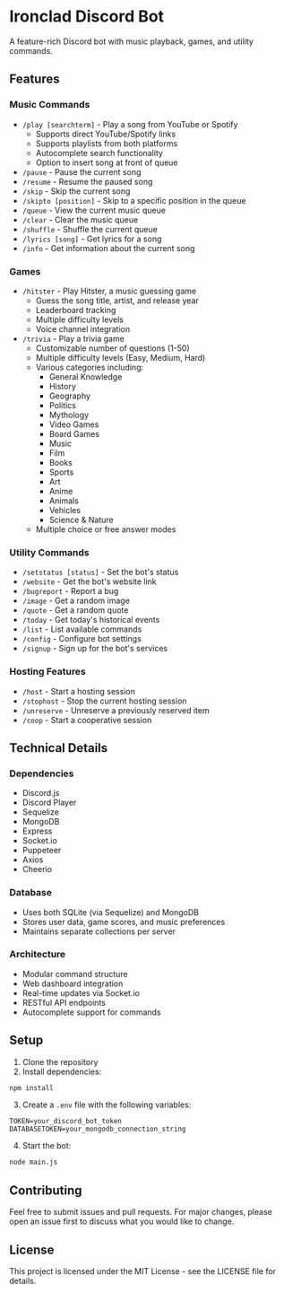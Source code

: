 # Ironclad Discord Bot

A feature-rich Discord bot with music playback, games, and utility commands.

## Features

### Music Commands
- `/play [searchterm]` - Play a song from YouTube or Spotify
  - Supports direct YouTube/Spotify links
  - Supports playlists from both platforms
  - Autocomplete search functionality
  - Option to insert song at front of queue
- `/pause` - Pause the current song
- `/resume` - Resume the paused song
- `/skip` - Skip the current song
- `/skipto [position]` - Skip to a specific position in the queue
- `/queue` - View the current music queue
- `/clear` - Clear the music queue
- `/shuffle` - Shuffle the current queue
- `/lyrics [song]` - Get lyrics for a song
- `/info` - Get information about the current song

### Games
- `/hitster` - Play Hitster, a music guessing game
  - Guess the song title, artist, and release year
  - Leaderboard tracking
  - Multiple difficulty levels
  - Voice channel integration
- `/trivia` - Play a trivia game
  - Customizable number of questions (1-50)
  - Multiple difficulty levels (Easy, Medium, Hard)
  - Various categories including:
    - General Knowledge
    - History
    - Geography
    - Politics
    - Mythology
    - Video Games
    - Board Games
    - Music
    - Film
    - Books
    - Sports
    - Art
    - Anime
    - Animals
    - Vehicles
    - Science & Nature
  - Multiple choice or free answer modes

### Utility Commands
- `/setstatus [status]` - Set the bot's status
- `/website` - Get the bot's website link
- `/bugreport` - Report a bug
- `/image` - Get a random image
- `/quote` - Get a random quote
- `/today` - Get today's historical events
- `/list` - List available commands
- `/config` - Configure bot settings
- `/signup` - Sign up for the bot's services

### Hosting Features
- `/host` - Start a hosting session
- `/stophost` - Stop the current hosting session
- `/unreserve` - Unreserve a previously reserved item
- `/coop` - Start a cooperative session

## Technical Details

### Dependencies
- Discord.js
- Discord Player
- Sequelize
- MongoDB
- Express
- Socket.io
- Puppeteer
- Axios
- Cheerio

### Database
- Uses both SQLite (via Sequelize) and MongoDB
- Stores user data, game scores, and music preferences
- Maintains separate collections per server

### Architecture
- Modular command structure
- Web dashboard integration
- Real-time updates via Socket.io
- RESTful API endpoints
- Autocomplete support for commands

## Setup

1. Clone the repository
2. Install dependencies:
```bash
npm install
```
3. Create a `.env` file with the following variables:
```
TOKEN=your_discord_bot_token
DATABASETOKEN=your_mongodb_connection_string
```
4. Start the bot:
```bash
node main.js
```

## Contributing

Feel free to submit issues and pull requests. For major changes, please open an issue first to discuss what you would like to change.

## License

This project is licensed under the MIT License - see the LICENSE file for details.
